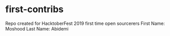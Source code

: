 # first-contribs
Repo created for HacktoberFest 2019 first time open sourcerers
First Name: Moshood
Last Name: Abidemi